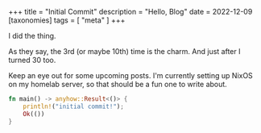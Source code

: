 +++
title = "Initial Commit"
description = "Hello, Blog"
date = 2022-12-09
[taxonomies]
tags = [ "meta" ]
+++

I did the thing.

As they say, the 3rd (or maybe 10th) time is the charm. And just after I turned 30 too.

Keep an eye out for some upcoming posts. I'm currently setting up NixOS on my homelab server, so that should be a
fun one to write about.

```rust
fn main() -> anyhow::Result<()> {
    println!("initial commit!");
    Ok(())
}
```

